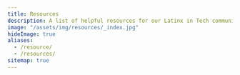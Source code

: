 ```yaml
---
title: Resources
description: A list of helpful resources for our Latinx in Tech community.
image: "/assets/img/resources/_index.jpg"
hideImage: true
aliases:
  - /resource/
  - /resources/
sitemap: true
---
```

